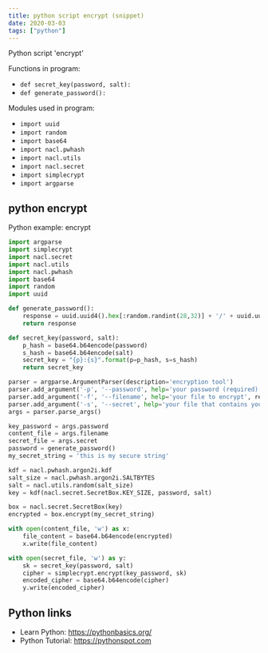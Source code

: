 ```yaml
---
title: python script encrypt (snippet)
date: 2020-03-03
tags: ["python"]
---
```

Python script 'encrypt'

Functions in program: 
* `def secret_key(password, salt):`
* `def generate_password():`

Modules used in program: 
* `import uuid`
* `import random`
* `import base64`
* `import nacl.pwhash`
* `import nacl.utils`
* `import nacl.secret`
* `import simplecrypt`
* `import argparse`

## python encrypt

Python example: encrypt

```python
import argparse
import simplecrypt
import nacl.secret
import nacl.utils
import nacl.pwhash
import base64
import random
import uuid

def generate_password():
    response = uuid.uuid4().hex[:random.randint(28,32)] + '/' + uuid.uuid4().hex[:random.randint(4,8)].upper() + '/' + uuid.uuid4().hex[:random.randint(16,32)]
    return response

def secret_key(password, salt):
    p_hash = base64.b64encode(password)
    s_hash = base64.b64encode(salt)
    secret_key = "{p}:{s}".format(p=p_hash, s=s_hash)
    return secret_key

parser = argparse.ArgumentParser(description='encryption tool')
parser.add_argument('-p', '--password', help='your password (required)', required=True)
parser.add_argument('-f', '--filename', help='your file to encrypt', required=True)
parser.add_argument('-s', '--secret', help='your file that contains your secret', required=True)
args = parser.parse_args()

key_password = args.password
content_file = args.filename
secret_file = args.secret
password = generate_password()
my_secret_string = 'this is my secure string'

kdf = nacl.pwhash.argon2i.kdf
salt_size = nacl.pwhash.argon2i.SALTBYTES
salt = nacl.utils.random(salt_size)
key = kdf(nacl.secret.SecretBox.KEY_SIZE, password, salt)

box = nacl.secret.SecretBox(key)
encrypted = box.encrypt(my_secret_string)

with open(content_file, 'w') as x:
    file_content = base64.b64encode(encrypted)
    x.write(file_content)

with open(secret_file, 'w') as y:
    sk = secret_key(password, salt)
    cipher = simplecrypt.encrypt(key_password, sk)
    encoded_cipher = base64.b64encode(cipher)
    y.write(encoded_cipher)

```

## Python links

- Learn Python: https://pythonbasics.org/
- Python Tutorial: https://pythonspot.com
